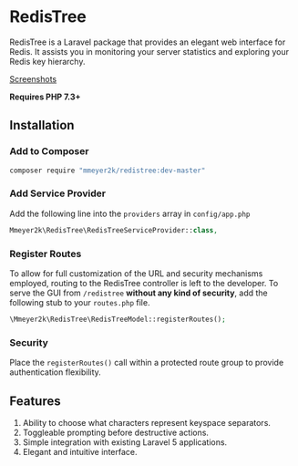 # RedisTree
RedisTree is a Laravel package that provides an elegant web interface for Redis.
It assists you in monitoring your server statistics and exploring your Redis key hierarchy.

<a href="SCREENSHOTS.md">Screenshots</a>

**Requires PHP 7.3+**

## Installation
### Add to Composer
```bash
composer require "mmeyer2k/redistree:dev-master"
```

### Add Service Provider
Add the following line into the `providers` array in `config/app.php`
```php
Mmeyer2k\RedisTree\RedisTreeServiceProvider::class,
```

### Register Routes
To allow for full customization of the URL and security mechanisms employed, routing to the RedisTree controller is left to the developer.
To serve the GUI from `/redistree` **without any kind of security**, add the following stub to your `routes.php` file.
```php
\Mmeyer2k\RedisTree\RedisTreeModel::registerRoutes();
```

### Security
Place the `registerRoutes()` call within a protected route group to provide authentication flexibility.

## Features
1. Ability to choose what characters represent keyspace separators.
2. Toggleable prompting before destructive actions.
3. Simple integration with existing Laravel 5 applications.
4. Elegant and intuitive interface.
